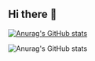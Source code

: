 ## Hi there 👋

[![Anurag's GitHub stats](https://github-readme-stats.vercel.app/apiHannzo01=anuraghazra)](https://github.com/anuraghazra/github-readme-stats)

![Anurag's GitHub stats](https://github-readme-stats.vercel.app/apiHannzo01=anuraghazra&show_icons=true&theme=radical)
